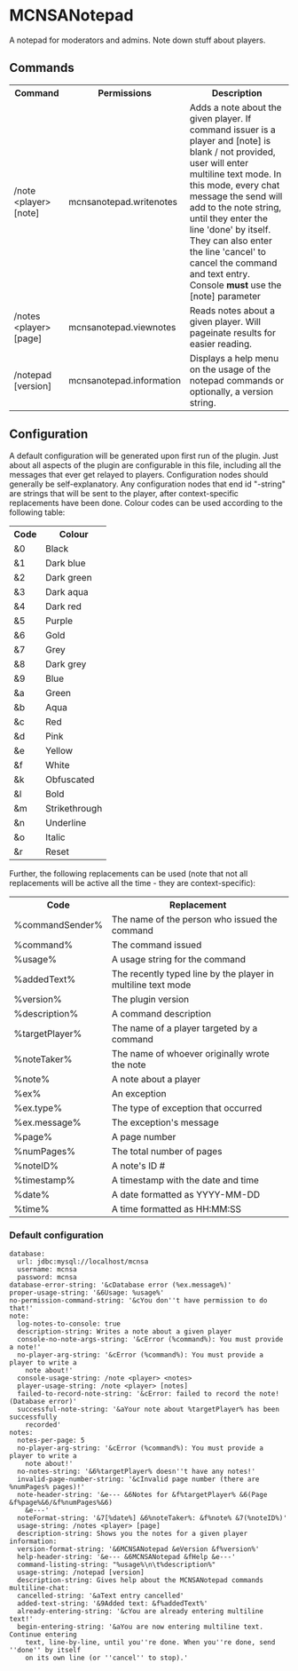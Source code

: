 MCNSANotepad
================

A notepad for moderators and admins. Note down stuff about players.

## Commands

<table>
	<tr>
		<th>Command</th>
		<th>Permissions</th>
		<th>Description</th>
	</tr>
	<tr>
		<td>/note &lt;player&gt; [note]</td>
		<td>mcnsanotepad.writenotes</td>
		<td>Adds a note about the given player. If command issuer is a player and [note] is blank / not provided, user will enter multiline text mode. In this mode, every chat message the send will add to the note string, until they enter the line 'done' by itself. They can also enter the line 'cancel' to cancel the command and text entry. Console <b>must</b> use the [note] parameter</td>
	</tr>
	<tr>
		<td>/notes &lt;player&gt; [page]</td>
		<td>mcnsanotepad.viewnotes</td>
		<td>Reads notes about a given player. Will pageinate results for easier reading.</td>
	</tr>
	<tr>
		<td>/notepad [version]</td>
		<td>mcnsanotepad.information</td>
		<td>Displays a help menu on the usage of the notepad commands or optionally, a version string.</td>
	</tr>
</table>

## Configuration
A default configuration will be generated upon first run of the plugin. Just about all aspects of the plugin are configurable in this file, including all the messages that ever get relayed to players. Configuration nodes should generally be self-explanatory. Any configuration nodes that end id "-string" are strings that will be sent to the player, after context-specific replacements have been done. Colour codes can be used according to the following table:

<table>
	<tr>
		<th>Code</th>
		<th>Colour</th>
	</tr>
	<tr>
		<td>&0</td>
		<td>Black</td>
	</tr>
	<tr>
		<td>&1</td>
		<td>Dark blue</td>
	</tr>
	<tr>
		<td>&2</td>
		<td>Dark green</td>
	</tr>
	<tr>
		<td>&3</td>
		<td>Dark aqua</td>
	</tr>
	<tr>
		<td>&4</td>
		<td>Dark red</td>
	</tr>
	<tr>
		<td>&5</td>
		<td>Purple</td>
	</tr>
	<tr>
		<td>&6</td>
		<td>Gold</td>
	</tr>
	<tr>
		<td>&7</td>
		<td>Grey</td>
	</tr>
	<tr>
		<td>&8</td>
		<td>Dark grey</td>
	</tr>
	<tr>
		<td>&9</td>
		<td>Blue</td>
	</tr>
	<tr>
		<td>&a</td>
		<td>Green</td>
	</tr>
	<tr>
		<td>&b</td>
		<td>Aqua</td>
	</tr>
	<tr>
		<td>&c</td>
		<td>Red</td>
	</tr>
	<tr>
		<td>&d</td>
		<td>Pink</td>
	</tr>
	<tr>
		<td>&e</td>
		<td>Yellow</td>
	</tr>
	<tr>
		<td>&f</td>
		<td>White</td>
	</tr>
	<tr>
		<td>&k</td>
		<td>Obfuscated</td>
	</tr>
	<tr>
		<td>&l</td>
		<td>Bold</td>
	</tr>
	<tr>
		<td>&m</td>
		<td>Strikethrough</td>
	</tr>
	<tr>
		<td>&n</td>
		<td>Underline</td>
	</tr>
	<tr>
		<td>&o</td>
		<td>Italic</td>
	</tr>
	<tr>
		<td>&r</td>
		<td>Reset</td>
	</tr>
</table>

Further, the following replacements can be used (note that not all replacements will be active all the time - they are context-specific):

<table>
	<tr>
		<th>Code</th>
		<th>Replacement</th>
	</tr>
	<tr>
		<td>%commandSender%</td>
		<td>The name of the person who issued the command</td>
	</tr>
	<tr>
		<td>%command%</td>
		<td>The command issued</td>
	</tr>
	<tr>
		<td>%usage%</td>
		<td>A usage string for the command</td>
	</tr>
	<tr>
		<td>%addedText%</td>
		<td>The recently typed line by the player in multiline text mode</td>
	</tr>
	<tr>
		<td>%version%</td>
		<td>The plugin version</td>
	</tr>
	<tr>
		<td>%description%</td>
		<td>A command description</td>
	</tr>
	<tr>
		<td>%targetPlayer%</td>
		<td>The name of a player targeted by a command</td>
	</tr>
	<tr>
		<td>%noteTaker%</td>
		<td>The name of whoever originally wrote the note</td>
	</tr>
	<tr>
		<td>%note%</td>
		<td>A note about a player</td>
	</tr>
	<tr>
		<td>%ex%</td>
		<td>An exception</td>
	</tr>
	<tr>
		<td>%ex.type%</td>
		<td>The type of exception that occurred</td>
	</tr>
	<tr>
		<td>%ex.message%</td>
		<td>The exception's message</td>
	</tr>
	<tr>
		<td>%page%</td>
		<td>A page number</td>
	</tr>
	<tr>
		<td>%numPages%</td>
		<td>The total number of pages</td>
	</tr>
	<tr>
		<td>%noteID%</td>
		<td>A note's ID #</td>
	</tr>
	<tr>
		<td>%timestamp%</td>
		<td>A timestamp with the date and time</td>
	</tr>
	<tr>
		<td>%date%</td>
		<td>A date formatted as YYYY-MM-DD</td>
	</tr>
	<tr>
		<td>%time%</td>
		<td>A time formatted as HH:MM:SS</td>
	</tr>
</table>

### Default configuration

	database:
	  url: jdbc:mysql://localhost/mcnsa
	  username: mcnsa
	  password: mcnsa
	database-error-string: '&cDatabase error (%ex.message%)'
	proper-usage-string: '&6Usage: %usage%'
	no-permission-command-string: '&cYou don''t have permission to do that!'
	note:
	  log-notes-to-console: true
	  description-string: Writes a note about a given player
	  console-no-note-args-string: '&cError (%command%): You must provide a note!'
	  no-player-arg-string: '&cError (%command%): You must provide a player to write a
	    note about!'
	  console-usage-string: /note <player> <notes>
	  player-usage-string: /note <player> [notes]
	  failed-to-record-note-string: '&cError: failed to record the note! (Database error)'
	  successful-note-string: '&aYour note about %targetPlayer% has been successfully
	    recorded'
	notes:
	  notes-per-page: 5
	  no-player-arg-string: '&cError (%command%): You must provide a player to write a
	    note about!'
	  no-notes-string: '&6%targetPlayer% doesn''t have any notes!'
	  invalid-page-number-string: '&cInvalid page number (there are %numPages% pages)!'
	  note-header-string: '&e--- &6Notes for &f%targetPlayer% &6(Page &f%page%&6/&f%numPages%&6)
	    &e---'
	  noteFormat-string: '&7[%date%] &6%noteTaker%: &f%note% &7(%noteID%)'
	  usage-string: /notes <player> [page]
	  description-string: Shows you the notes for a given player
	information:
	  version-format-string: '&6MCNSANotepad &eVersion &f%version%'
	  help-header-string: '&e--- &6MCNSANotepad &fHelp &e---'
	  command-listing-string: "%usage%\n\t%description%"
	  usage-string: /notepad [version]
	  description-string: Gives help about the MCNSANotepad commands
	multiline-chat:
	  cancelled-string: '&aText entry cancelled'
	  added-text-string: '&9Added text: &f%addedText%'
	  already-entering-string: '&cYou are already entering multiline text!'
	  begin-entering-string: '&aYou are now entering multiline text. Continue entering
	    text, line-by-line, until you''re done. When you''re done, send ''done'' by itself
	    on its own line (or ''cancel'' to stop).'
